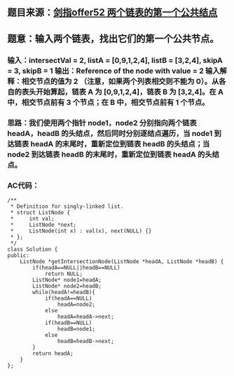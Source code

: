 ## 题目来源：[剑指offer52 两个链表的第一个公共结点](https://leetcode-cn.com/problems/liang-ge-lian-biao-de-di-yi-ge-gong-gong-jie-dian-lcof/)

## 题意：输入两个链表，找出它们的第一个公共节点。

### 输入：intersectVal = 2, listA = [0,9,1,2,4], listB = [3,2,4], skipA = 3, skipB = 1 输出：Reference of the node with value = 2 输入解释：相交节点的值为 2 （注意，如果两个列表相交则不能为 0）。从各自的表头开始算起，链表 A 为 [0,9,1,2,4]，链表 B 为 [3,2,4]。在 A 中，相交节点前有 3 个节点；在 B 中，相交节点前有 1 个节点。

### 思路：我们使用两个指针 node1，node2 分别指向两个链表 headA，headB 的头结点，然后同时分别逐结点遍历，当 node1 到达链表 headA 的末尾时，重新定位到链表 headB 的头结点；当 node2 到达链表 headB 的末尾时，重新定位到链表 headA 的头结点。

### AC代码：

```
/**
 * Definition for singly-linked list.
 * struct ListNode {
 *     int val;
 *     ListNode *next;
 *     ListNode(int x) : val(x), next(NULL) {}
 * };
 */
class Solution {
public:
    ListNode *getIntersectionNode(ListNode *headA, ListNode *headB) {
        if(headA==NULL||headB==NULL)
            return NULL;
        ListNode* node1=headA;
        ListNode* node2=headB;
        while(headA!=headB){
            if(headA==NULL)
                headA=node2;
            else
                headA=headA->next;
            if(headB==NULL)
                headB=node1;
            else
                headB=headB->next;
        }
        return headA;
    }
};
```
